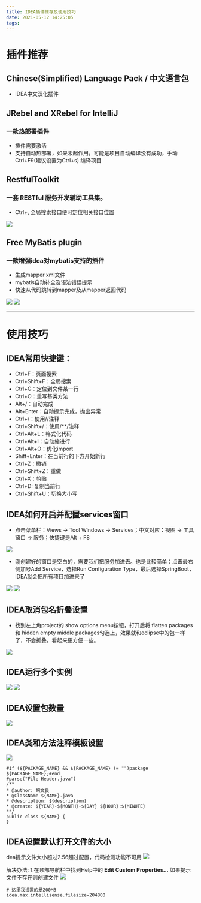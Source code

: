 ```yaml
---
title: IDEA插件推荐及使用技巧
date: 2021-05-12 14:25:05
tags:
---
```


# 插件推荐

## Chinese ​(Simplified)​ Language Pack / 中文语言包 

* IDEA中文汉化插件

## JRebel and XRebel for IntelliJ

### 一款热部署插件

* 插件需要激活
* 支持自动热部署，如果未起作用，可能是项目自动编译没有成功，手动Ctrl+F9(建议设置为Ctrl+s) 编译项目

## RestfulToolkit

### 一套 RESTful 服务开发辅助工具集。

* Ctrl+\, 全局搜索接口便可定位相关接口位置

![](https://414706657.oss-cn-shenzhen.aliyuncs.com/idea/IDEA_1.gif) 

## Free MyBatis plugin

### 一款增强idea对mybatis支持的插件

* 生成mapper xml文件
* mybatis自动补全及语法错误提示
* 快速从代码跳转到mapper及从mapper返回代码

![](https://414706657.oss-cn-shenzhen.aliyuncs.com/idea/IDEA_2.png)
![](https://414706657.oss-cn-shenzhen.aliyuncs.com/idea/IDEA_3.png)

---------

# 使用技巧

## IDEA常用快捷键：

* Ctrl+F：页面搜索
* Ctrl+Shift+F：全局搜索
* Ctrl+G：定位到文件某一行
* Ctrl+O：重写基类方法
* Alt+/：自动完成
* Alt+Enter：自动提示完成，抛出异常
* Ctrl+/：使用//注释
* Ctrl+Shift+/：使用/**/注释
* Ctrl+Alt+L：格式化代码
* Ctrl+Alt+I：自动缩进行
* Ctrl+Alt+O：优化import
* Shift+Enter：在当前行的下方开始新行
* Ctrl+Z：撤销
* Ctrl+Shift+Z：重做
* Ctrl+X：剪贴
* Ctrl+D: 复制当前行
* Ctrl+Shift+U：切换大小写

## IDEA如何开启并配置services窗口

* 点击菜单栏：Views -> Tool Windows -> Services；中文对应：视图 -> 工具窗口 -> 服务；快捷键是Alt + F8

![](https://414706657.oss-cn-shenzhen.aliyuncs.com/idea/IDEA_4.png)

* 刚创建好的窗口是空白的，需要我们把服务加进去。也是比较简单：点击最右侧加号Add Service，选择Run Configuration Type，最后选择SpringBoot，IDEA就会把所有项目加进来了

![](https://414706657.oss-cn-shenzhen.aliyuncs.com/idea/IDEA_5.png)
![](https://414706657.oss-cn-shenzhen.aliyuncs.com/idea/IDEA_6.png)

## IDEA取消包名折叠设置

* 找到左上角project的 show options menu按钮，打开后将 flatten packages 和 hidden empty middle packages勾选上，效果就和eclipse中的包一样了，不会折叠。看起来更方便一些。

![](https://414706657.oss-cn-shenzhen.aliyuncs.com/idea/IDEA_7.png)

## IDEA运行多个实例

 ![](https://414706657.oss-cn-shenzhen.aliyuncs.com/idea/IDEA_9.png)
 ![](https://414706657.oss-cn-shenzhen.aliyuncs.com/idea/IDEA_8.png)

## IDEA设置包数量

 ![](https://414706657.oss-cn-shenzhen.aliyuncs.com/idea/IDIA_10.png)

 ## IDEA类和方法注释模板设置
 ![](https://414706657.oss-cn-shenzhen.aliyuncs.com/idea/IDIA_11.png)
 

```text
#if (${PACKAGE_NAME} && ${PACKAGE_NAME} != "")package ${PACKAGE_NAME};#end
#parse("File Header.java")
/**
* @author: 胡文良
* @ClassName ${NAME}.java
* @description: ${description}
* @create: ${YEAR}-${MONTH}-${DAY} ${HOUR}:${MINUTE}
**/
public class ${NAME} {
}
 ```


## IDEA设置默认打开文件的大小
dea提示文件大小超过2.56超过配置，代码检测功能不可用
![](https://414706657.oss-cn-shenzhen.aliyuncs.com/idea/IDEA_12.png)

解决办法:
1.在顶部导航栏中找到Help中的 **Edit Custom Properties...** 如果提示文件不存在则创建文件
![](https://414706657.oss-cn-shenzhen.aliyuncs.com/idea/IDEA_11.png)

```text
# 这里我设置的是200MB
idea.max.intellisense.filesize=204800 
```
